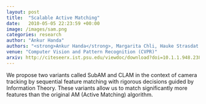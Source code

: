 ```yaml
---
layout: post
title:  "Scalable Active Matching"
date:   2010-05-05 22:23:59 +00:00
image: /images/sam.png
categories: research
author: "Ankur Handa"
authors: "<strong>Ankur Handa</strong>, Margarita Chli, Hauke Strasdat and Andrew J. Davison"
venue: "Computer Vision and Pattern Recognition (CVPR)"
arxiv: http://citeseerx.ist.psu.edu/viewdoc/download?doi=10.1.1.948.2385&rep=rep1&type=pdf
---
```

We propose two variants called SubAM and CLAM in the context of camera tracking by sequential feature matching with rigorous decisions guided by Information Theory. These variants allow us to match significantly more features than the original AM (Active Matching) algorithm. 

